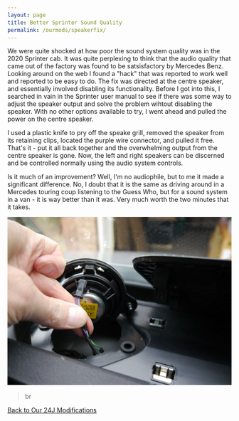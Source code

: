 ```yaml
---
layout: page
title: Better Sprinter Sound Quality
permalink: /ourmods/speakerfix/
---
```


We were quite shocked at how poor the sound system quality was in the 2020 Sprinter cab.  It was quite perplexing to think that the audio quality that came out of the factory was found to be satsisfactory by Mercedes Benz.   Looking around on the web I found a "hack" that was reported to work well and reported to be easy to do.  The fix was directed at the centre speaker, and essentially involved disabling its functionality.  Before I got into this, I searched in vain in the Sprinter user manual to see if there was some way to adjust the speaker output and solve the problem wihtout disabling the speaker.  With no other options available to try, I went ahead and pulled the power on the centre speaker.

I used a plastic knife to pry off the speake grill, removed the speaker from its retaining clips, located the purple wire connector, and pulled it free.  That's it - put it all back together and the overwhelming output from the centre speaker is gone.  Now, the left and right speakers can be discerned and be controlled normally using the audio system controls.

Is it much of an improvement?  Well, I'm no audiophile, but to me it made a significant difference.  No, I doubt that it is the same as driving around in a Mercedes touring coup listening to the Guess Who, but for a sound system in a van - it is way better than it was.  Very much worth the two minutes that it takes.

<img src="/assets/speakerfixweb.jpg"/>

>br

[Back to Our 24J Modifications](/ourmods/)

